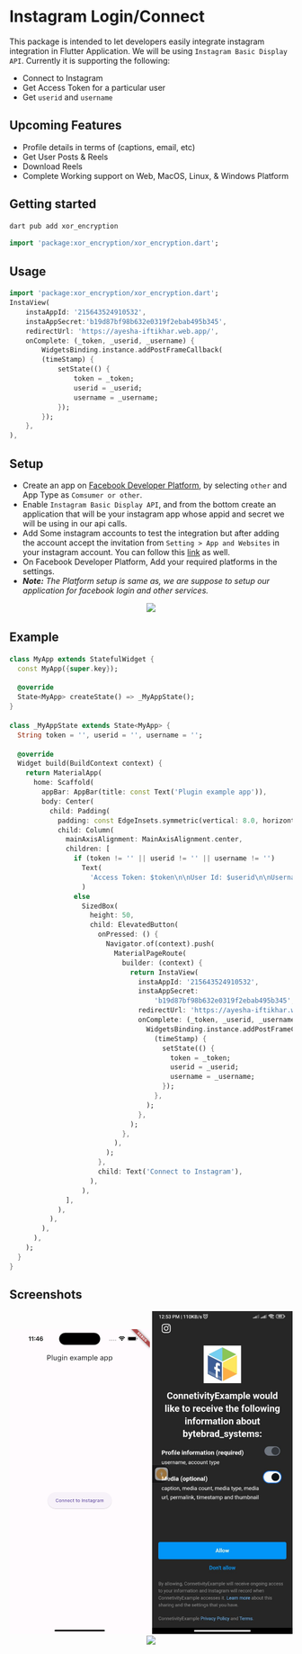 # Instagram Login/Connect


This package is intended to let developers easily integrate instagram integration in Flutter Application. We will be using `Instagram Basic Display API`. Currently it is supporting the following:

- Connect to Instagram 
- Get Access Token for a particular user
- Get `userid` and `username`

## Upcoming Features

- Profile details in terms of (captions, email, etc)
- Get User Posts & Reels
- Download Reels
- Complete Working support on Web, MacOS, Linux, & Windows Platform

## Getting started

```dart
dart pub add xor_encryption
```

```dart
import 'package:xor_encryption/xor_encryption.dart';
```

## Usage

```dart
import 'package:xor_encryption/xor_encryption.dart';
InstaView(
    instaAppId: '215643524910532',
    instaAppSecret:'b19d87bf98b632e0319f2ebab495b345',
    redirectUrl: 'https://ayesha-iftikhar.web.app/',
    onComplete: (_token, _userid, _username) {
        WidgetsBinding.instance.addPostFrameCallback(
        (timeStamp) {
            setState(() {
                token = _token;
                userid = _userid;
                username = _username;
            });
        });
    },
),
```


## Setup

- Create an app on [Facebook Developer Platform](), by selecting `other` and App Type as `Comsumer or other`.
- Enable `Instagram Basic Display API`, and from the bottom create an application that will be your instagram app whose appid and secret we will be using in our api calls.
- Add Some instagram accounts to test the integration but after adding the account accept the invitation from `Setting > App and Websites` in your instagram account. You can follow this [link](ttps://www.instagram.com/accounts/manage_access/) as well.
- On Facebook Developer Platform, Add your required platforms in the settings.
- _**Note:** The Platform setup is same as, we are suppose to setup our application for facebook login and other services._

<p align="center">
    <img src="setup/1.jpeg" width="350">
</p>


## Example

```dart
class MyApp extends StatefulWidget {
  const MyApp({super.key});

  @override
  State<MyApp> createState() => _MyAppState();
}

class _MyAppState extends State<MyApp> {
  String token = '', userid = '', username = '';

  @override
  Widget build(BuildContext context) {
    return MaterialApp(
      home: Scaffold(
        appBar: AppBar(title: const Text('Plugin example app')),
        body: Center(
          child: Padding(
            padding: const EdgeInsets.symmetric(vertical: 8.0, horizontal: 20),
            child: Column(
              mainAxisAlignment: MainAxisAlignment.center,
              children: [
                if (token != '' || userid != '' || username != '')
                  Text(
                    'Access Token: $token\n\nUser Id: $userid\n\nUsername: $username',
                  )
                else
                  SizedBox(
                    height: 50,
                    child: ElevatedButton(
                      onPressed: () {
                        Navigator.of(context).push(
                          MaterialPageRoute(
                            builder: (context) {
                              return InstaView(
                                instaAppId: '215643524910532',
                                instaAppSecret:
                                    'b19d87bf98b632e0319f2ebab495b345',
                                redirectUrl: 'https://ayesha-iftikhar.web.app/',
                                onComplete: (_token, _userid, _username) {
                                  WidgetsBinding.instance.addPostFrameCallback(
                                    (timeStamp) {
                                      setState(() {
                                        token = _token;
                                        userid = _userid;
                                        username = _username;
                                      });
                                    },
                                  );
                                },
                              );
                            },
                          ),
                        );
                      },
                      child: Text('Connect to Instagram'),
                    ),
                  ),
              ],
            ),
          ),
        ),
      ),
    );
  }
}
```

## Screenshots

<p align="center">
    <img src="demo/flutter_01.png" width="250">
    <img src="demo/2.jpeg" width="250">
    <img src="demp/flutter_02.png" width="250">
</p>